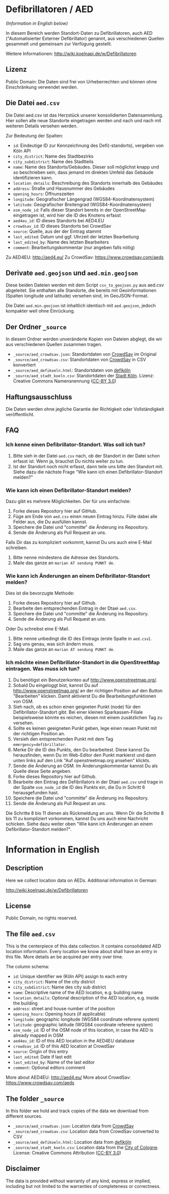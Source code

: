 Defibrillatoren / AED
=====================

*(Information in English below)*

In diesem Bereich werden Standort-Daten zu Defibrillatoren, auch AED ("Automatisierter Externer Defibrillator) genannt, aus verschiedenen Quellen gesammelt und gemeinsam zur Verfügung gestellt.

Weitere Informationen: http://wiki.koelnapi.de/w/Defibrillatoren

## Lizenz

Public Domain: Die Daten sind frei von Urheberrechten und können ohne Einschränkung verwendet werden.

## Die Datei `aed.csv`

Die Datei aed.csv ist das Herzstück unserer konsolidierten Datensammlung. Hier sollen alle neue Standorte eingetragen werden und nach und nach mit weiteren Details versehen werden.

Zur Bedeutung der Spalten:

* `id`: Eindeutige ID zur Kennzeichnung des Defi(-standorts), vergeben von Köln API
* `city_district`: Name des Stadtbezirks
* `city_subdistrict`: Name des Stadtteils
* `name`: Name des Standorts/Gebäudes. Dieser soll möglichst knapp und so beschrieben sein, dass jemand im direkten Umfeld das Gebäude identifizieren kann.
* `location_details`: Beschreibung des Standorts innerhalb des Gebäudes
* `address`: Straße und Hausnummer des Gebäudes
* `opening_hours`: Öffnunszeiten
* `longitude`: Geografischer Längengrad (WGS84-Koordinatensystem)
* `latitude`: Geografischer Breitengrad (WGS84-Koordinatensystem)
* `osm_node_id`: Falls dieser Standort bereits in der OpenStreetMap eingetragen ist, wird hier die ID des Knotens erfasst
* `aed4eu_id`: ID dieses Standorts bei AED4.EU
* `crowdsav_id`: ID dieses Standorts bei CrowdSav
* `source`: Quelle, aus der der Eintrag stammt
* `last_edited`: Datum und ggf. Uhrzeit der letzten Bearbeitung
* `last_edited_by`: Name des letzten Bearbeiters
* `comment`: Bearbeitungskommentar (nur angeben falls nötig)

Zu AED4EU: http://aed4.eu/
Zu CrowdSav: https://www.crowdsav.com/aeds

## Derivate `aed.geojson` und `aed.min.geojson`

Diese beiden Dateien werden mit dem Script `csv_to_geojson.py` aus aed.csv abgeleitet. Sie enthalten alle Standorte, die bereits mit Geoinformationen (Spalten longitude und latitude) versehen sind, im GeoJSON-Format.

Die Datei `aed.min.geojson` ist inhaltlich identisch mit `aed.geojson`, jedoch kompakter weil ohne Einrückung.

## Der Ordner `_source`

In diesem Ordner werden unveränderte Kopien von Dateien abglegt, die wir aus verschiedenen Quellen zusammen tragen.

* `_source/aed_crowdsav.json`: Standortdaten von [CrowdSav](https://www.crowdsav.com/aeds) im Original
* `_source/aed_crowdsav.csv`: Standortdaten von [CrowdSav](https://www.crowdsav.com/aeds) in CSV konvertiert
* `_source/aed_defikoeln.html`: Standortdaten von [defiköln](http://www.defikoeln.de/defi-in-koeln/standorte-nach-stadtbezirken/)
* `_source/aed_stadt_koeln.csv`: Standortdaten der [Stadt Köln](http://www.offenedaten-koeln.de/dataset/defibrillatoren-stadt-k%C3%B6ln). Lizenz: Creative Commons Namensnennung ([CC-BY 3.0](http://creativecommons.org/licenses/by/3.0/de/))


## Haftungsausschluss

Die Daten werden ohne jegliche Garantie der Richtigkeit oder Vollständigkeit veröffentlicht.


## FAQ

### Ich kenne einen Defibrillator-Standort. Was soll ich tun?

1. Bitte sieh in der Datei `aed.csv` nach, ob der Standort in der Datei schon erfasst ist. Wenn ja, brauchst Du nichts weiter zu tun.
2. Ist der Standort noch nicht erfasst, dann teile uns bitte den Standort mit. Siehe dazu die nächste Frage "Wie kann ich einen Defibrillator-Standort melden?"

### Wie kann ich einen Defibrillator-Standort melden?

Dazu gibt es mehrere Möglichkeiten. Der für uns einfachste:

1. Forke dieses Repository hier auf GitHub.
2. Füge am Ende von `aed.csv` einen neuen Eintrag hinzu. Fülle dabei alle Felder aus, die Du ausfüllen kannst.
3. Speichere die Datei und "committe" die Änderung ins Repository.
4. Sende die Änderung als Pull Request an uns.

Falls Dir das zu kompliziert vorkommt, kannst Du uns auch eine E-Mail schreiben.

1. Bitte nenne mindestens die Adresse des Standorts.
2. Maile das ganze an `marian AT sendung PUNKT de`.

### Wie kann ich Änderungen an einem Defibrillator-Standort melden?

Dies ist die bevorzugte Methode:

1. Forke dieses Repository hier auf Github.
2. Bearbeite den entsprechenden Eintrag in der Dtaei `aed.csv`.
3. Speichere die Datei und "committe" die Änderung ins Repository.
4. Sende die Änderung als Pull Request an uns.

Oder Du schreibst eine E-Mail.

1. Bitte nenne unbedingt die ID des Eintrags (erste Spalte in `aed.csv`).
2. Sag uns genau, was sich ändern muss.
3. Maile das ganze an `marian AT sendung PUNKT de`.

### Ich möchte einen Defibrillator-Standort in die OpenStreetMap eintragen. Was muss ich tun?

1. Du benötigst ein Benutzerkonteo auf http://www.openstreetmap.org/.
2. Sobald Du eingeloggt bist, kannst Du auf http://www.openstreetmap.org/ an der richtigen Position auf den Button "Bearbeiten" klicken. Damit aktivierst Du die Bearbeitungsfunktionen von OSM.
3. Sieh nach, ob es schon einen geigneten Punkt (node) für den Defibrillator-Standort gibt. Bei einer kleinen Sparkassen-Filiale beispielsweise könnte es reichen, diesen mit einem zusätzlichen Tag zu versehen.
4. Sollte es keinen geeigneten Punkt geben, lege einen neuen Punkt mit der richtigen Position an.
5. Versieh den entsprechenden Punkt mit dem Tag `emergency=defibrillator`.
6. Merke Dir die ID des Punkts, den Du bearbeitest. Diese kannst Du herausfinden, wenn Du im Web-Editor den Punkt markierst und dann unten links auf den Link "Auf openstreetmap.org ansehen" klickts.
7. Sende die Änderung an OSM. Im Änderungskommentar kannst Du als Quelle diese Seite angeben.
8. Forke dieses Repository hier auf Github.
9. Bearbeite den Eintrag des Defibrillators in der Dtaei `aed.csv` und trage in der Spalte `osm_node_id` die ID des Punkts ein, die Du in Schritt 6 herausgefunden hast.
10. Speichere die Datei und "committe" die Änderung ins Repository.
11. Sende die Änderung als Pull Request an uns.

Die Schritte 8 bis 11 dienen als Rückmeldung an uns. Wenn Dir die Schritte 8 bis 11 zu kompliziert vorkommen, kannst Du uns auch eine Nachricht schicken. Siehe dazu weiter oben "Wie kann ich Änderungen an einem Defibrillator-Standort melden?".


# Information in English


## Description

Here we collect location data on AEDs. Additional information in German:

http://wiki.koelnapi.de/w/Defibrillatoren


## License

Public Domain, no rights reserved.


## The file `aed.csv`

This is the centerpiece of this data collection. It contains consolidated AED location information. Every location we know about shall have an entry in this file. More details an be acquired per entry over time.

The column schema:

* `id`: Unique identifier we (Köln API) assign to each entry
* `city_district`: Name of the city district
* `city_subdistrict`: Name des city sub district
* `name`: Descriptive name of the AED location, e.g. building name
* `location_details`: Optional description of the AED location, e.g. inside the building
* `address`: street and house number of the position
* `opening_hours`: Opening hours (if applicable)
* `longitude`: geographic longitude (WGS84 coordinate referene system)
* `latitude`: geographic latitude (WGS84 coordinate referene system)
* `osm_node_id`: ID of the OSM node of this location, in case the AED is already mapped in OSM
* `aed4eu_id`: ID of this AED location in the AED4EU database
* `crowdsav_id`: ID of this AED location at CrowdSav
* `source`: Origin of this entry
* `last_edited`: Date if last edit
* `last_edited_by`: Name of the last editor
* `comment`: Optional editors comment

More about AED4EU: http://aed4.eu/
More about CrowdSav: https://www.crowdsav.com/aeds

## The folder `_source`

In this folder we hold and track copies of the data we download from different sources.

* `_source/aed_crowdsav.json`: Location data from [CrowdSav](https://www.crowdsav.com/aeds)
* `_source/aed_crowdsav.csv`: Location data from CrowdSav converted to CSV
* `_source/aed_defikoeln.html`: Location data from [defiköln](http://www.defikoeln.de/defi-in-koeln/standorte-nach-stadtbezirken/)
* `_source/aed_stadt_koeln.csv`: Location data from the [City of Cologne](http://www.offenedaten-koeln.de/dataset/defibrillatoren-stadt-k%C3%B6ln). License: Creative Commons Attribution ([CC-BY 3.0](http://creativecommons.org/licenses/by/3.0/de/))


## Disclaimer

The data is provided without warranty of any kind, express or implied, including but not limited to the warranties of completeness or correctness.
